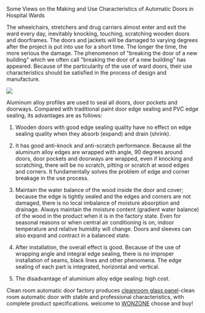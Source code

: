 Some Views on the Making and Use Characteristics of Automatic Doors in Hospital Wards

The wheelchairs, stretchers and drug carriers almost enter and exit the ward every day, inevitably knocking, touching, scratching wooden doors and doorframes. The doors and jackets will be damaged to varying degrees after the project is put into use for a short time. The longer the time, the more serious the damage. The phenomenon of "breaking the door of a new building" which we often call "breaking the door of a new building" has appeared. Because of the particularity of the use of ward doors, their use characteristics should be satisfied in the process of design and manufacture.

<img src="https://storage.ning.com/topology/rest/1.0/file/get/2724458841?profile=RESIZE_710x"/>

Aluminum alloy profiles are used to seal all doors, door pockets and doorways. Compared with traditional paint door edge sealing and PVC edge sealing, its advantages are as follows:

1. Wooden doors with good edge sealing quality have no effect on edge sealing quality when they absorb (expand) and drain (shrink).

2. It has good anti-knock and anti-scratch performance. Because all the aluminum alloy edges are wrapped with angle, 90 degrees around doors, door pockets and doorways are wrapped, even if knocking and scratching, there will be no scratch, pitting or scratch at wood edges and corners. It fundamentally solves the problem of edge and corner breakage in the use process.

3. Maintain the water balance of the wood inside the door and cover; because the edge is tightly sealed and the edges and corners are not damaged, there is no local imbalance of moisture absorption and drainage. Always maintain the moisture content (gradient water balance) of the wood in the product when it is in the factory state. Even for seasonal reasons or when central air conditioning is on, indoor temperature and relative humidity will change. Doors and sleeves can also expand and contract in a balanced state.

4. After installation, the overall effect is good. Because of the use of wrapping angle and integral edge sealing, there is no improper installation of seams, black lines and other phenomena. The edge sealing of each part is integrated, horizontal and vertical.

5. The disadvantage of aluminium alloy edge sealing: high cost.

Clean room automatic door factory produces <a href="http://www.wonzonecn.com/products/"/>cleanroom glass panel</a>-clean room automatic door with stable and professional characteristics, with complete product specifications. welcome to <a href="http://www.wonzonecn.com/"/>WONZONE</a> choose and buy!
